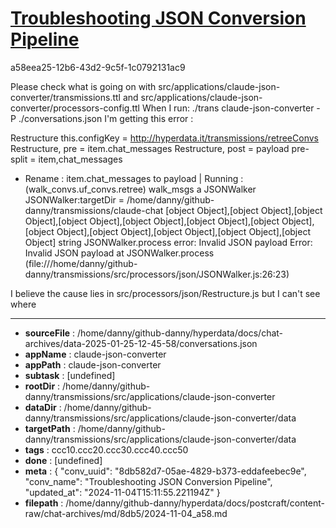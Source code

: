 # [Troubleshooting JSON Conversion Pipeline](https://claude.ai/chat/8db582d7-05ae-4829-b373-eddafeebec9e)

a58eea25-12b6-43d2-9c5f-1c0792131ac9

Please check what is going on with src/applications/claude-json-converter/transmissions.ttl and src/applications/claude-json-converter/processors-config.ttl 
When I run:
 ./trans claude-json-converter -P ./conversations.json
I'm getting this error :

Restructure this.configKey = http://hyperdata.it/transmissions/retreeConvs
Restructure, pre = item.chat_messages
Restructure, post = payload
pre- split = item,chat_messages
 - Rename : item.chat_messages to payload
| Running :  (walk_convs.uf_convs.retree) walk_msgs a JSONWalker
JSONWalker:targetDir =  /home/danny/github-danny/transmissions/claude-chat
[object Object],[object Object],[object Object],[object Object],[object Object],[object Object],[object Object],[object Object],[object Object],[object Object],[object Object],[object Object]
string
JSONWalker.process error: Invalid JSON payload
Error: Invalid JSON payload
    at JSONWalker.process (file:///home/danny/github-danny/transmissions/src/processors/json/JSONWalker.js:26:23)

I believe the cause lies in  src/processors/json/Restructure.js but I can't see where

---

* **sourceFile** : /home/danny/github-danny/hyperdata/docs/chat-archives/data-2025-01-25-12-45-58/conversations.json
* **appName** : claude-json-converter
* **appPath** : claude-json-converter
* **subtask** : [undefined]
* **rootDir** : /home/danny/github-danny/transmissions/src/applications/claude-json-converter
* **dataDir** : /home/danny/github-danny/transmissions/src/applications/claude-json-converter/data
* **targetPath** : /home/danny/github-danny/transmissions/src/applications/claude-json-converter/data
* **tags** : ccc10.ccc20.ccc30.ccc40.ccc50
* **done** : [undefined]
* **meta** : {
  "conv_uuid": "8db582d7-05ae-4829-b373-eddafeebec9e",
  "conv_name": "Troubleshooting JSON Conversion Pipeline",
  "updated_at": "2024-11-04T15:11:55.221194Z"
}
* **filepath** : /home/danny/github-danny/hyperdata/docs/postcraft/content-raw/chat-archives/md/8db5/2024-11-04_a58.md